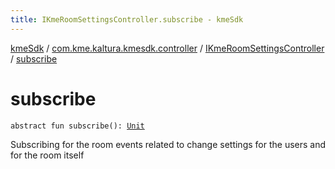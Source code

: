 ```yaml
---
title: IKmeRoomSettingsController.subscribe - kmeSdk
---
```


[kmeSdk](../../index.html) / [com.kme.kaltura.kmesdk.controller](../index.html) / [IKmeRoomSettingsController](index.html) / [subscribe](./subscribe.html)

# subscribe

`abstract fun subscribe(): `[`Unit`](https://kotlinlang.org/api/latest/jvm/stdlib/kotlin/-unit/index.html)

Subscribing for the room events related to change settings
for the users and for the room itself

